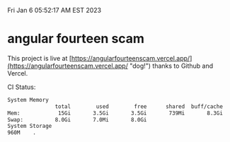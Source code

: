 Fri Jan  6 05:52:17 AM EST 2023

# angular fourteen scam


This project is live at [https://angularfourteenscam.vercel.app/](https://angularfourteenscam.vercel.app/ "dog!") thanks to Github and Vercel.

CI Status: 

```bash
System Memory
               total        used        free      shared  buff/cache   available
Mem:            15Gi       3.5Gi       3.5Gi       739Mi       8.3Gi        10Gi
Swap:          8.0Gi       7.0Mi       8.0Gi
System Storage
960M	.
